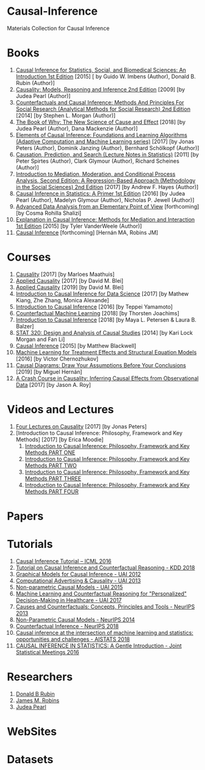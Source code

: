 # Causal-Inference
Materials Collection for Causal Inference

# Books
1. [Causal Inference for Statistics, Social, and Biomedical Sciences: An Introduction 1st Edition](https://www.amazon.com/Causal-Inference-Statistics-Biomedical-Sciences/dp/0521885884) [2015] [
by Guido W. Imbens  (Author), Donald B. Rubin (Author)]
2. [Causality: Models, Reasoning and Inference 2nd Edition](https://www.amazon.com/Causality-Reasoning-Inference-Judea-Pearl/dp/052189560X/ref=pd_sim_14_1/146-6250875-4093860?_encoding=UTF8&pd_rd_i=052189560X&pd_rd_r=c8a5bc5a-81b1-11e9-a9ce-814cf5dd9e62&pd_rd_w=hdvEs&pd_rd_wg=N3Z6d&pf_rd_p=90485860-83e9-4fd9-b838-b28a9b7fda30&pf_rd_r=2S91TWE96Q38BBCGBEQ9&psc=1&refRID=2S91TWE96Q38BBCGBEQ9) [2009]  [by Judea Pearl  (Author)]
3. [Counterfactuals and Causal Inference: Methods And Principles For Social Research (Analytical Methods for Social Research) 2nd Edition](https://www.amazon.com/Counterfactuals-Causal-Inference-Principles-Analytical/dp/1107694167/ref=sr_1_fkmr2_1?keywords=Counterfactuals+and+Causal+Inference_+Models+and+Principles+for+Social+Research&qid=1559093828&s=books&sr=1-1-fkmr2) [2014]  [by Stephen L. Morgan  (Author)]
4. [The Book of Why: The New Science of Cause and Effect](https://www.amazon.com/Book-Why-Science-Cause-Effect/dp/046509760X/ref=tmm_hrd_swatch_0?_encoding=UTF8&qid=1559093918&sr=1-1) [2018]  [by Judea Pearl  (Author), Dana Mackenzie  (Author)]
5. [Elements of Causal Inference: Foundations and Learning Algorithms (Adaptive Computation and Machine Learning series)](https://www.amazon.com/Elements-Causal-Inference-Foundations-Computation/dp/0262037319/ref=sr_1_1?crid=2D8LRK5ZJWKHB&keywords=elements+of+causal+inference&qid=1559094070&s=books&sprefix=elements+of+causal%2Cstripbooks-intl-ship%2C319&sr=1-1) [2017]  [by Jonas Peters  (Author), Dominik Janzing (Author), Bernhard Schölkopf (Author)]
6. [Causation, Prediction, and Search (Lecture Notes in Statistics)](https://www.amazon.com/Causation-Prediction-Search-Lecture-Statistics/dp/1461276500/ref=sr_1_2?keywords=Causation%2C+Prediction%2C+and+Search&qid=1559094193&s=books&sr=1-2) [2011]  [by Peter Spirtes (Author), Clark Glymour (Author), Richard Scheines (Author)] 
7. [Introduction to Mediation, Moderation, and Conditional Process Analysis, Second Edition: A Regression-Based Approach (Methodology in the Social Sciences) 2nd Edition](https://www.amazon.com/Introduction-Mediation-Moderation-Conditional-Analysis-ebook/dp/B0771PZ3ZQ/ref=sr_1_1?keywords=Introduction+to+Mediation%2C+Moderation%2C+and+Conditional+Process+Analysis_+A+Regression-Based+Approach&qid=1559094347&s=books&sr=1-1) [2017]  [by Andrew F. Hayes  (Author)]
8. [Causal Inference in Statistics: A Primer 1st Edition](https://www.amazon.com/Causal-Inference-Statistics-Judea-Pearl-ebook/dp/B01B3P6NJM/ref=sr_1_1?keywords=Causal+Inference+in+Statistics_+A+Primer&qid=1559094464&s=books&sr=1-1) [2016]  [by Judea Pearl (Author), Madelyn Glymour (Author), Nicholas P. Jewell (Author)]
9. [Advanced Data Analysis from an Elementary Point of View](https://www.stat.cmu.edu/~cshalizi/ADAfaEPoV/) [forthcoming]  [by Cosma Rohilla Shalizi]
10. [Explanation in Causal Inference: Methods for Mediation and Interaction 1st Edition](https://www.amazon.com/Explanation-Causal-Inference-Mediation-Interaction/dp/0199325871/ref=sr_1_1?keywords=explanation+in+causal+inference&qid=1559094682&s=books&sr=1-1) [2015]  [by Tyler VanderWeele  (Author)]
11. [Causal Inference](https://www.hsph.harvard.edu/miguel-hernan/causal-inference-book/) [forthcoming]  [Hernán MA, Robins JM]
 
 
 
# Courses
1. [Causality](https://stat.ethz.ch/lectures/ss17/causality.php#course_materials) [2017]  [by Marloes Maathuis]
2. [Applied Causality](http://www.cs.columbia.edu/~blei/seminar/2017_applied_causality/index.html)  [2017]  [by David M. Blei]
3. [Applied Causality](http://www.cs.columbia.edu/~blei/seminar/2019-applied-causality/)  [2019]  [by David M. Blei]
4. [Introduction to Causal Inference for Data Science](https://mkiang.github.io/intro-ci-shortcourse/) [2017]  [by Mathew Kiang, Zhe Zhang, Monica Alexande]
5. [Introduction to Causal Inference](http://web.mit.edu/teppei/www/teaching/Keio2016/) [2016]  [by Teppei Yamamoto]
6. [Counterfactual Machine Learning](http://www.cs.cornell.edu/courses/cs7792/2018fa/) [2018]  [by Thorsten Joachims]
7. [Introduction to Causal Inference](https://www.ucbbiostat.com) [2018]  [by Maya L. Petersen & Laura B. Balzer]
8. [STAT 320: Design and Analysis of Causal Studies](https://www2.stat.duke.edu/courses/Spring14/sta320.01/)  [2014]  [by Kari Lock Morgan and Fan Li]
9. [Causal Inference](http://www.mattblackwell.org/teaching/gov2002/) [2015]  [by Matthew Blackwell]
10. [Machine Learning for Treatment Effects and Structural Equation Models](http://www.cemmap.ac.uk/event/id/1166) [2016]  [by Victor Chernozhukov]
11. [Causal Diagrams: Draw Your Assumptions Before Your Conclusions](https://www.edx.org/course/causal-diagrams-draw-your-assumptions-before-your-conclusions) [2019]   [by Miguel Hernán]
12. [A Crash Course in Causality: Inferring Causal Effects from Observational Data](https://www.coursera.org/learn/crash-course-in-causality)   [2017]   [by Jason A. Roy]

# Videos and Lectures
1. [Four Lectures on Causality](https://stat.mit.edu/news/four-lectures-causality/)  [2017]  [by Jonas Peters]
2. [Introduction to Causal Inference: Philosophy, Framework and Key Methods]    [2017]     [by Erica Moodie]
   1. [Introduction to Causal Inference: Philosophy, Framework and Key Methods PART ONE](https://www.youtube.com/watch?v=BQkmzrn8pl4) 
   2. [Introduction to Causal Inference: Philosophy, Framework and Key Methods PART TWO](https://www.youtube.com/watch?v=A0vMD6IiQW4)
   3. [Introduction to Causal Inference: Philosophy, Framework and Key Methods PART THREE](https://www.youtube.com/watch?v=tGXal3vmRRc)
   4. [Introduction to Causal Inference: Philosophy, Framework and Key Methods PART FOUR](https://www.youtube.com/watch?v=lF3ampZt9sQ)







# Papers



# Tutorials
1. [Causal Inference Tutorial – ICML 2016](https://shalit.net.technion.ac.il/research/causal-inference-tutorial-icml-2016/)
2. [Tutorial on Causal Inference and Counterfactual Reasoning - KDD 2018](https://causalinference.gitlab.io/kdd-tutorial/)
3. [Graphical Models for Causal Inference - UAI 2012](https://ftp.cs.ucla.edu/pub/stat_ser/uai12-mohan-pearl.pdf)
4. [Computational Advertising & Causality - UAI 2013](http://auai.org/uai2013/prints/tutorial_leon.pdf)
5. [Non-parametric Causal Models - UAI 2015](http://auai.org/uai2015/tutorialsDetails.shtml#tutorial_4)
6. [Machine Learning and Counterfactual Reasoning for "Personalized" Decision-Making in Healthcare - UAI 2017](http://auai.org/uai2017/tutorials.php)
7. [Causes and Counterfactuals: Concepts, Principles and Tools - NeurIPS 2013](https://www.microsoft.com/en-us/research/video/tutorial-session-b-causes-and-counterfactuals-concepts-principles-and-tools/?from=http%3A%2F%2Fresearch.microsoft.com%2Fapps%2Fvideo%2Fdefault.aspx%3Fid%3D206977)
8. [Non-Parametric Causal Models - NeurIPS 2014](https://www.microsoft.com/en-us/research/video/tutorial-non-parametric-causal-models/?from=http%3A%2F%2Fresearch.microsoft.com%2Fapps%2Fvideo%2F%3Fid%3D238938)
9. [Counterfactual Inference - NeurIPS 2018](https://nips.cc/Conferences/2018/Schedule?showEvent=10982)
10. [Causal inference at the intersection of machine learning and statistics: opportunities and challenges - AISTATS 2018](https://www.aistats.org/aistats2018/jeniffer_hill.html)
11. [CAUSAL INFERENCE IN STATISTICS: A Gentle Introduction - Joint Statistical Meetings 2016](http://bayes.cs.ucla.edu/jsm-august2016-bw.pdf)


# Researchers
1. [Donald B Rubin](https://scholar.google.com/citations?user=5q4fhUoAAAAJ&hl=en)
2. [James M. Robins](https://scholar.google.com/citations?hl=en&user=RKGsk9cAAAAJ)
3. [Judea Pearl](https://scholar.google.com/citations?hl=en&user=bAipNH8AAAAJ)


# WebSites


# Datasets

